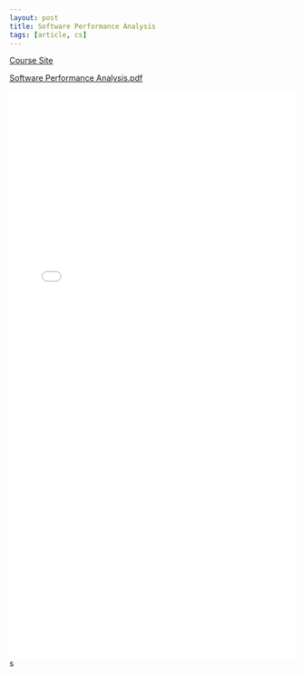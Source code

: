 ```yaml
---
layout: post
title: Software Performance Analysis
tags: [article, cs]
---
```


[Course Site](http://research.cs.queensu.ca/home/elgazzar/soft437/)

[Software Performance Analysis.pdf](http://research.cs.queensu.ca/home/elgazzar/soft437/lecture-notes/Chapter8.pdf)

<!--more-->

<embed src="/public/docs/Software Performance Analysis.pdf" width="100%" height="1000" type="application/pdf">s
